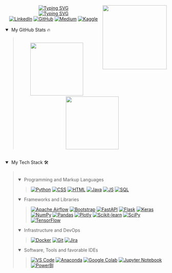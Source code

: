 <img align="right" src = "https://user-images.githubusercontent.com/44964158/153930915-52f6df1b-ed4d-4d83-8ed1-a32f32fd8032.png" width = 200 height=200>

<div align="center">
    <a href="https://git.io/typing-svg"><img src="https://readme-typing-svg.herokuapp.com?font=Ubuntu&size=34&pause=1000&center=true&vCenter=true&random=false&repeat=false&width=435&lines=Buse+K%C3%B6seo%C4%9Flu" alt="Typing SVG" /></a>
    <br>
    <a href="https://git.io/typing-svg"><img src="https://readme-typing-svg.herokuapp.com?font=Ubuntu&size=22&pause=1000&center=true&vCenter=true&random=false&width=435&lines=Software+Engineer;Data+Scientist" alt="Typing SVG" /></a>
    <br>
    <a href="https://www.linkedin.com/in/busekoseoglu/"><img src="https://img.icons8.com/doodle/40/000000/linkedin.png" alt="LinkedIn" title="Connect me via LinkedIn"/></a>
    <a href="https://github.com/busekoseoglu"><img src="https://img.icons8.com/doodle/40/000000/github.png" alt="GitHub" title="My GitHub Profile"/></a>
    <a href="https://medium.com/@buse-koseoglu13"><img src="https://img.icons8.com/doodle/40/000000/scroll.png" alt="Medium" title="My Medium Profile"/></a>
    <a href="https://www.kaggle.com/busekseolu"><img src="https://img.icons8.com/doodle/48/k.png" alt="Kaggle" title="My Kaggle Profile"/></a>
</div>

<br>
<details open>
    <summary>&nbsp;My GitHub Stats 🔥</summary>
    <blockquote>
    <br>
    <div align="center">
        <a href="https://github.com/busekoseoglu"><img src="https://github-readme-stats.vercel.app/api?username=busekoseoglu&show_icons=true&theme=transparent" height="165"></a>
        &nbsp;&nbsp;&nbsp;&nbsp;
        <a href="https://github.com/busekoseoglu"><img src="https://github-readme-stats.vercel.app/api/top-langs/?username=busekoseoglu&layout=compact&show_icons=true&theme=transparent" height="165"></a>
    </div>
    </blockquote>
</details>
<br>
<details open>
    <summary>&nbsp;My Tech Stack 🛠</summary>
    <blockquote>
        <br>
        <details open>
            <summary>&nbsp;Programming and Markup Languages</summary>
            <blockquote>
                <div align="left">
            <a href="https://github.com/busekoseoglu"><img alt="Python" src="https://img.shields.io/badge/-Python-000?logo=python"></a>
		    <a href="https://github.com/busekoseoglu"><img alt="CSS" src="https://img.shields.io/badge/-CSS-000?logo=css3&logoColor=1572B6"></a>
		    <a href="https://github.com/busekoseoglu"><img alt="HTML" src="https://img.shields.io/badge/-HTML-000?logo=html5"></a>
		    <a href="https://github.com/busekoseoglu"><img alt="Java" src="https://custom-icon-badges.demolab.com/badge/-Java-000?logo=java&logoColor=1572B6z"></a>
		    <a href="https://github.com/busekoseoglu"><img alt="JS" src="https://img.shields.io/badge/JavaScript-F7DF1E?logo=javascript&logoColor=000&style=flat"></a>
		    <a href="https://github.com/busekoseoglu"><img alt="SQL" src="https://custom-icon-badges.demolab.com/badge/-SQL-000?logo=database&logoColor=276DC3"></a>
                </div>
            </blockquote>
        </details>
        <details open>
            <summary>&nbsp;Frameworks and Libraries</summary>
            <blockquote>
                <div align="left">
		    <a href="https://github.com/busekoseoglu"><img alt="Apache Airflow" src="https://img.shields.io/badge/Apache%20Airflow-017CEE?logo=apacheairflow&logoColor=fff&style=flat"></a>
		    <a href="https://github.com/busekoseoglu"><img alt="Bootstrap" src="https://img.shields.io/badge/-Bootstrap-000?logo=bootstrap"></a>
		    <a href="https://github.com/busekoseoglu"><img alt="FastAPI" src="https://img.shields.io/badge/-FastAPI-000?logo=fastapi"></a>
		    <a href="https://github.com/busekoseoglu"><img alt="Flask" src="https://img.shields.io/badge/-Django-000?logo=django&logoColor=092E20"></a>
		    <a href="https://github.com/busekoseoglu"><img alt="Keras" src="https://img.shields.io/badge/-Keras-000?logo=Keras&logoColor=f73636"></a>
		    <a href="https://github.com/busekoseoglu"><img alt="NumPy" src="https://img.shields.io/badge/-Numpy-000?logo=numpy&logoColor=013243"></a>
		    <a href="https://github.com/busekoseoglu"><img alt="Pandas" src="https://img.shields.io/badge/-Pandas-000?logo=pandas"></a>
		    <a href="https://github.com/busekoseoglu"><img alt="Plotly" src="https://img.shields.io/badge/-Plotly-000?logo=plotly&logoColor=3F4F75"></a>
		    <a href="https://github.com/busekoseoglu"><img alt="Scikit-learn" src="https://img.shields.io/badge/-scikit%20learn-000?logo=scikitlearn"></a>
		    <a href="https://github.com/busekoseoglu"><img alt="SciPy" src="https://img.shields.io/badge/-Scipy-000?logo=scipy&logoColor=8CAAE6"></a>
		    <a href="https://github.com/busekoseoglu"><img alt="TensorFlow" src ="https://img.shields.io/badge/-TensorFlow-000?&logo=TensorFlow"></a>
                </div>
            </blockquote>
        </details>
        <details open>
            <summary>&nbsp;Infrastructure and DevOps</summary>
            <blockquote>
                <div align="left">
		    <a href="https://github.com/busekoseoglu"><img alt="Docker" src ="https://img.shields.io/badge/-Docker-000?&logo=Docker"></a>
		    <a href="https://github.com/busekoseoglu"><img alt="Git" src="https://img.shields.io/badge/-Git-000?logo=git"></a>
		    <a href="https://github.com/busekoseoglu"><img alt="Jira" src ="https://img.shields.io/badge/-Jira-000?logo=jira&logoColor=0052CC"></a>
                </div>
            </blockquote>
        </details>
        <details open>
            <summary>&nbsp;Software, Tools and favorable IDEs</summary>
            <blockquote>
                <div align="left">
            <a href="https://github.com/busekoseoglu"><img alt="VS Code" src="https://img.shields.io/badge/-VS%20Code-000?logo=visual-studio-code&logoColor=007ACC"></a>
		    <a href="https://github.com/busekoseoglu"><img alt="Anaconda" src="https://img.shields.io/badge/-Anaconda-000?logo=anaconda&logoColor=44A833"></a>
		    <a href="https://github.com/busekoseoglu"><img alt="Google Colab" src="https://img.shields.io/badge/-Google%20Colab-000?logo=googlecolab&logoColor=F9AB00"></a>
		    <a href="https://github.com/busekoseoglu"><img alt="Jupyter Notebook" src="https://img.shields.io/badge/-Jupyter%20Notebook-000?logo=jupyter&logoColor=F37626"></a>
		    <a href="https://github.com/busekoseoglu"><img alt="PowerBI" src ="https://img.shields.io/badge/-PowerBI-000?logo=powerbi&logoColor=F2C811"></a>
                </div>
            </blockquote>
        </details>
    </blockquote>
</details>
<br>







 


